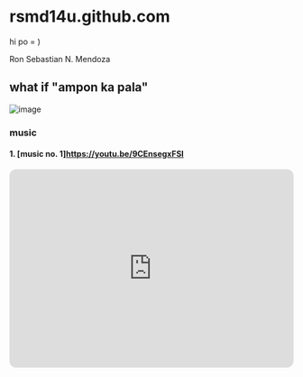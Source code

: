 # rsmd14u.github.com

hi po = )


Ron Sebastian N. Mendoza

## what if "ampon ka pala" 

![image](https://user-images.githubusercontent.com/122416460/211979146-a1ca51a3-62a1-4499-b2b6-883c2e0a197e.png)

### music

#### 1. [music no. 1]https://youtu.be/9CEnsegxFSI

<iframe style="border-radius:12px" src="https://open.spotify.com/embed/album/3HuVvqW35CUtuqg6ONOgbs?utm_source=generator" width="100%" height="352" frameBorder="0" allowfullscreen="" allow="autoplay; clipboard-write; encrypted-media; fullscreen; picture-in-picture" loading="lazy"></iframe>
